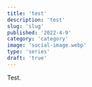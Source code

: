 ```yaml
---
title: 'test'
description: 'test'
slug: 'slug'
published: '2022-4-9'
category: 'category'
image: 'social-image.webp'
type: 'series'
draft: 'true'
---
```


Test.
